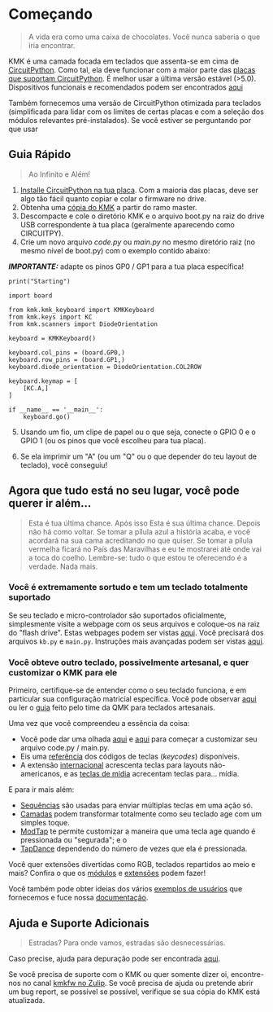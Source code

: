 # Começando
> A vida era como uma caixa de chocolates. Você nunca saberia o que iria
> encontrar.

KMK é uma camada focada em teclados que assenta-se em cima de
[CircuitPython](https://circuitpython.org/). Como tal, ela deve funcionar com a
maior parte das [placas que suportam
CircuitPython](https://circuitpython.org/downloads). É melhor usar a última
versão estável (>5.0). Dispositivos funcionais e recomendados podem ser
encontrados [aqui](Officially_Supported_Microcontrollers.md)

Também fornecemos uma versão de CircuitPython otimizada para teclados
(simplificada para lidar com os limites de certas placas e com a seleção dos
módulos relevantes pré-instalados). Se você estiver se perguntando por que usar


## Guia Rápido
> Ao Infinito e Além!

1. [Installe CircuitPython na tua
   placa](https://learn.adafruit.com/welcome-to-circuitpython/installing-circuitpython).
   Com a maioria das placas, deve ser algo tão fácil quanto copiar e colar o
   firmware no drive.
2. Obtenha uma [cópia do
   KMK](https://github.com/KMKfw/kmk_firmware/archive/refs/heads/master.zip) a
   partir do ramo master.
3. Descompacte e cole o diretório KMK e o arquivo boot.py na raiz do drive USB
   correspondente à tua placa (geralmente aparecendo como CIRCUITPY).
4. Crie um novo arquivo *code.py* ou *main.py* no mesmo diretório raiz (no
   mesmo nível de boot.py) com o exemplo contido abaixo:

***IMPORTANTE:*** adapte os pinos GP0 / GP1 para a tua placa específica!

```
print("Starting")

import board

from kmk.kmk_keyboard import KMKKeyboard
from kmk.keys import KC
from kmk.scanners import DiodeOrientation

keyboard = KMKKeyboard()

keyboard.col_pins = (board.GP0,)
keyboard.row_pins = (board.GP1,)
keyboard.diode_orientation = DiodeOrientation.COL2ROW

keyboard.keymap = [
    [KC.A,]
]

if __name__ == '__main__':
    keyboard.go()
```

5. Usando um fio, um clipe de papel ou o que seja, conecte o GPIO 0 e o GPIO 1
   (ou os pinos que você escolheu para tua placa).

6. Se ela imprimir um "A" (ou um "Q" ou o que depender do teu layout de
   teclado), você conseguiu!



## Agora que tudo está no seu lugar, você pode querer ir além...

> Esta é tua última chance. Após isso Esta é sua última chance. Depois não há
> como voltar. Se tomar a pílula azul a história acaba, e você acordará na sua
> cama acreditando no que quiser. Se tomar a pílula vermelha ficará no País das
> Maravilhas e eu te mostrarei até onde vai a toca do coelho. Lembre-se: tudo o
> que estou te oferecendo é a verdade. Nada mais.

### Você é extremamente sortudo e tem um teclado totalmente suportado

Se seu teclado e micro-controlador são suportados oficialmente, simplesmente
visite a webpage com os seus arquivos e coloque-os na raiz do "flash drive".
Estas webpages podem ser vistas [aqui](https://github.com/KMKfw/boards). Você
precisará dos arquivos `kb.py` e `main.py`. Instruções mais avançadas podem ser
vistas [aqui](config_and_keymap.md).

### Você obteve outro teclado, possivelmente artesanal, e quer customizar o KMK para ele

Primeiro, certifique-se de entender como o seu teclado funciona, e em particular
sua configuração matricial específica. Você pode observar
[aqui](http://pcbheaven.com/wikipages/How_Key_Matrices_Works/) ou ler o
[guia](https://docs.qmk.fm/#/hand_wire) feito pelo time da QMK para teclados
artesanais.

Uma vez que você compreendeu a essência da coisa:
- Você pode dar uma olhada [aqui](config_and_keymap.md) e [aqui](keys.md) para
  começar a customizar seu arquivo code.py / main.py.
- Eis uma [referência](keycodes.md) dos códigos de teclas (*keycodes*)
  disponíveis.
- A extensão [internacional](international.md) acrescenta teclas para layouts
  não-americanos, e as [teclas de mídia](media_keys.md) acrecentam teclas
  para... mídia.

E para ir mais além:

- [Sequências](sequences.md) são usadas para enviar múltiplas teclas em uma ação
  só.
- [Camadas](layers.md) podem transformar totalmente como seu teclado age com um
  simples toque.
- [ModTap](modtap.md) te permite customizar a maneira que uma tecla age quando é
  pressionada ou "segurada"; e o
- [TapDance](tapdance.md) dependendo do número de vezes que ela é pressionada.

Você quer extensões divertidas como RGB, teclados repartidos ao meio e mais?
Confira o que os [módulos](modules.md) e [extensões](extensions.md) podem
fazer!

Você também pode obter ideias dos vários [exemplos de
usuários](https://github.com/KMKfw/user_keymaps) que fornecemos e fuce nossa
[documentação](https://github.com/KMKfw/kmk_firmware/tree/master/docs).


## Ajuda e Suporte Adicionais
> Estradas? Para onde vamos, estradas são desnecessárias.

Caso precise, ajuda para depuração pode ser encontrada [aqui](debugging.md).

Se você precisa de suporte com o KMK ou quer somente dizer oi, encontre-nos no
canal [kmkfw no Zulip](https://kmkfw.zulipchat.com).
Se você precisa de ajuda ou pretende abrir um bug report, se
possível se possível, verifique se sua cópia do KMK está atualizada.
